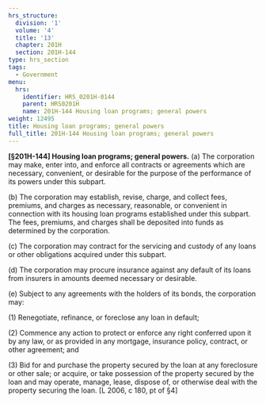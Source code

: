 ```yaml
---
hrs_structure:
  division: '1'
  volume: '4'
  title: '13'
  chapter: 201H
  section: 201H-144
type: hrs_section
tags:
  - Government
menu:
  hrs:
    identifier: HRS_0201H-0144
    parent: HRS0201H
    name: 201H-144 Housing loan programs; general powers
weight: 12495
title: Housing loan programs; general powers
full_title: 201H-144 Housing loan programs; general powers
---
```

**[§201H-144] Housing loan programs; general powers.** (a) The corporation may make, enter into, and enforce all contracts or agreements which are necessary, convenient, or desirable for the purpose of the performance of its powers under this subpart.

(b) The corporation may establish, revise, charge, and collect fees, premiums, and charges as necessary, reasonable, or convenient in connection with its housing loan programs established under this subpart. The fees, premiums, and charges shall be deposited into funds as determined by the corporation.

(c) The corporation may contract for the servicing and custody of any loans or other obligations acquired under this subpart.

(d) The corporation may procure insurance against any default of its loans from insurers in amounts deemed necessary or desirable.

(e) Subject to any agreements with the holders of its bonds, the corporation may:

(1) Renegotiate, refinance, or foreclose any loan in default;

(2) Commence any action to protect or enforce any right conferred upon it by any law, or as provided in any mortgage, insurance policy, contract, or other agreement; and

(3) Bid for and purchase the property secured by the loan at any foreclosure or other sale; or acquire, or take possession of the property secured by the loan and may operate, manage, lease, dispose of, or otherwise deal with the property securing the loan. [L 2006, c 180, pt of §4]